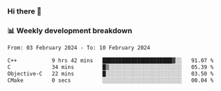 ### Hi there 👋

### 📊 Weekly development breakdown
<!--START_SECTION:waka-->

```txt
From: 03 February 2024 - To: 10 February 2024

C++           9 hrs 42 mins   ██████████████████████▓░░   91.07 %
C             34 mins         █▒░░░░░░░░░░░░░░░░░░░░░░░   05.39 %
Objective-C   22 mins         █░░░░░░░░░░░░░░░░░░░░░░░░   03.50 %
CMake         0 secs          ░░░░░░░░░░░░░░░░░░░░░░░░░   00.04 %
```

<!--END_SECTION:waka-->
